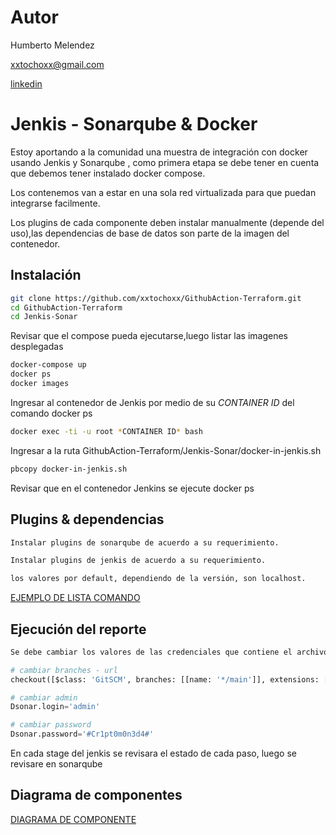 # Autor

Humberto Melendez 

xxtochoxx@gmail.com

[linkedin](https://www.linkedin.com/humberto-melendez-fernandez)

# Jenkis - Sonarqube & Docker

Estoy aportando a la comunidad una muestra de integración con docker usando Jenkis y Sonarqube , como primera etapa se debe tener en cuenta que debemos tener instalado docker compose.

Los contenemos van a estar en una sola red virtualizada para que puedan integrarse facilmente.

Los plugins de cada componente deben instalar manualmente (depende del uso),las dependencias de base de datos son parte de la imagen del contenedor.

## Instalación

```bash
git clone https://github.com/xxtochoxx/GithubAction-Terraform.git
cd GithubAction-Terraform
cd Jenkis-Sonar
```
Revisar que el compose pueda ejecutarse,luego listar las imagenes desplegadas
```bash
docker-compose up
docker ps
docker images
```
Ingresar al contenedor de Jenkis por medio de su *CONTAINER ID* del comando docker ps

```bash
docker exec -ti -u root *CONTAINER ID* bash
```

Ingresar a la ruta GithubAction-Terraform/Jenkis-Sonar/docker-in-jenkis.sh

```bash
pbcopy docker-in-jenkis.sh
```
Revisar que en el contenedor Jenkins se ejecute docker ps

## Plugins & dependencias


```bash
Instalar plugins de sonarqube de acuerdo a su requerimiento.

```
```bash
Instalar plugins de jenkis de acuerdo a su requerimiento.
```

```bash
los valores por default, dependiendo de la versión, son localhost.
```
[EJEMPLO DE LISTA COMANDO](https://github.com/xxtochoxx/GithubAction-Terraform/blob/main/ejemplo.png)

## Ejecución del reporte

```python
Se debe cambiar los valores de las credenciales que contiene el archivo Jenkisfile

# cambiar branches - url
checkout([$class: 'GitSCM', branches: [[name: '*/main']], extensions: [], userRemoteConfigs: [[url: 'https://github.com/xxtochoxx/GithubAction-Terraform']]])

# cambiar admin
Dsonar.login='admin'

# cambiar password
Dsonar.password='#Cr1pt0m0n3d4#'
```
En cada stage del jenkis se revisara el estado de cada paso, luego se revisare en sonarqube

## Diagrama de componentes

[DIAGRAMA DE COMPONENTE](https://github.com/xxtochoxx/GithubAction-Terraform/blob/main/componentes.png)
